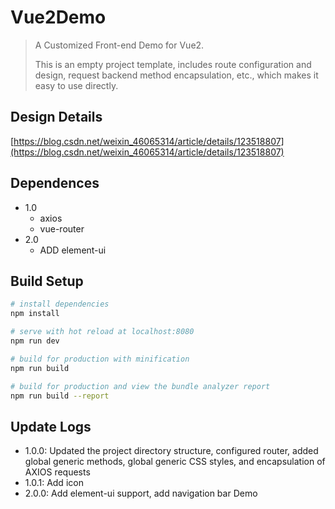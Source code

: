 # Vue2Demo

> A Customized Front-end Demo for Vue2.
>
> This is an empty project template, includes route configuration and design, request backend method encapsulation, etc., which makes it easy to use directly.

## Design Details
[https://blog.csdn.net/weixin_46065314/article/details/123518807](https://blog.csdn.net/weixin_46065314/article/details/123518807)

## Dependences
* 1.0
  * axios
  * vue-router
* 2.0
  * ADD element-ui

## Build Setup

``` bash
# install dependencies
npm install

# serve with hot reload at localhost:8080
npm run dev

# build for production with minification
npm run build

# build for production and view the bundle analyzer report
npm run build --report
```

## Update Logs
* 1.0.0: Updated the project directory structure, configured router, added global generic methods, global generic CSS styles, and encapsulation of AXIOS requests
* 1.0.1: Add icon
* 2.0.0: Add element-ui support, add navigation bar Demo
